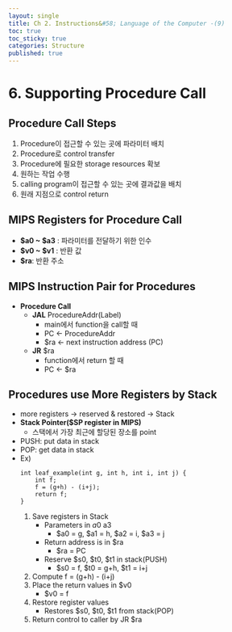 ```yaml
---
layout: single
title: Ch 2. Instructions&#58; Language of the Computer -(9)
toc: true
toc_sticky: true
categories: Structure
published: true
---
```


# 6. Supporting Procedure Call

## Procedure Call Steps
1. Procedure이 접근할 수 있는 곳에 파라미터 배치
2. Procedure로 control transfer
3. Procedure에 필요한 storage resources 확보
4. 원하는 작업 수행
5. calling program이 접근할 수 있는 곳에 결과값을 배치
6. 원래 지점으로 control return

## MIPS Registers for Procedure Call
* **$a0 ~ $a3** : 파라미터를 전달하기 위한 인수
* **$v0 ~ $v1** : 반환 값
* **$ra**: 반환 주소

## MIPS Instruction Pair for Procedures
* **Procedure Call**
    * **JAL** ProcedureAddr(Label)
        * main에서 function을 call할 때
        * PC ← ProcedureAddr
        * $ra ← next instruction address (PC)
    * **JR** $ra
        * function에서 return 할 때
        * PC ← $ra

## Procedures use More Registers by Stack
* more registers → reserved & restored → Stack
* **Stack Pointer($SP register in MIPS)**
    * 스택에서 가장 최근에 할당된 장소를 point
* PUSH: put data in stack
* POP: get data in stack
* Ex)
	```
	int leaf_example(int g, int h, int i, int j) {
		int f;
		f = (g+h) - (i+j);
		return f;
	}
	```
    1. Save registers in Stack
        * Parameters in $a0~$a3
            * $a0 = g, $a1 = h, $a2 = i, $a3 = j
        * Return address is in $ra
            * $ra = PC
        * Reserve $s0, $t0, $t1 in stack(PUSH)
            * $s0 = f, $t0 = g+h, $t1 = i+j
    2. Compute f = (g+h) - (i+j)
    3. Place the return values in $v0
        * $v0 = f
    4. Restore register values
        * Restores $s0, $t0, $t1 from stack(POP)
    5. Return control to caller by JR $ra
